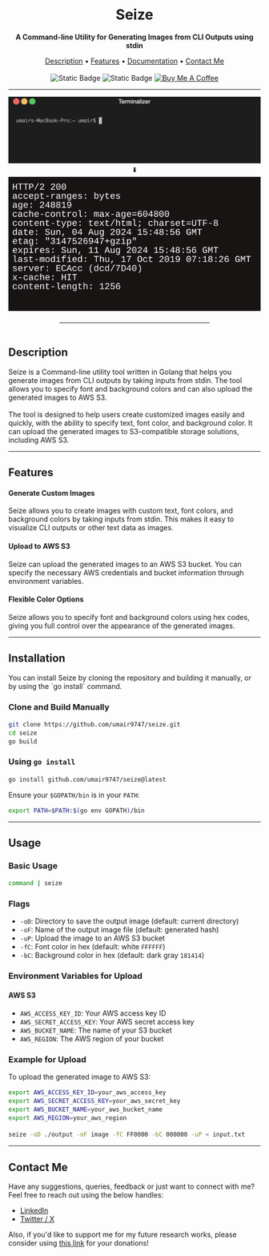 
<h1 align="center">Seize</h1>
<p align="center"><b>A Command-line Utility for Generating Images from CLI Outputs using stdin</b></p>
<p align="center">
<a href="#description">Description</a> • <a href="#features">Features</a> • <a href="docs/documentation.md">Documentation</a> • <a href="#contactme">Contact Me</a><br><br>
<img alt="Static Badge" src="https://img.shields.io/badge/Supports-AWS-yellow?logo=amazon">
<img alt="Static Badge" src="https://img.shields.io/badge/Built with-Golang-green?logo=gear">
  <a href="https://www.buymeacoffee.com/umair9747" target="_blank"><img src="https://www.buymeacoffee.com/assets/img/custom_images/orange_img.png" alt="Buy Me A Coffee" style="height: 21px !important;width: 94px !important;" ></a>
</p>
<hr>
<img src="./tool.gif">
<center>⬇️</center>
<img src="tool.png">
<hr style="width:300px; height: 1px; margin: auto; margin-top: 20px;" />
<br>
<div id="description">
<h2> Description </h2>
Seize is a Command-line utility tool written in Golang that helps you generate images from CLI outputs by taking inputs from stdin. The tool allows you to specify font and background colors and can also upload the generated images to AWS S3.
<br><br>
The tool is designed to help users create customized images easily and quickly, with the ability to specify text, font color, and background color. It can upload the generated images to S3-compatible storage solutions, including AWS S3.
</div>
<hr style="height: 1px;">
<div id="features">
<h2> Features </h2>

<h4> Generate Custom Images </h4>
Seize allows you to create images with custom text, font colors, and background colors by taking inputs from stdin. This makes it easy to visualize CLI outputs or other text data as images.

<h4> Upload to AWS S3 </h4>
Seize can upload the generated images to an AWS S3 bucket. You can specify the necessary AWS credentials and bucket information through environment variables.


<h4> Flexible Color Options </h4>
Seize allows you to specify font and background colors using hex codes, giving you full control over the appearance of the generated images.
</div>

<hr style="height: 1px;">

<div id="installation">
<h2> Installation </h2>
You can install Seize by cloning the repository and building it manually, or by using the `go install` command.

### Clone and Build Manually

```bash
git clone https://github.com/umair9747/seize.git
cd seize
go build
```

### Using `go install`

```bash
go install github.com/umair9747/seize@latest
```

Ensure your `$GOPATH/bin` is in your `PATH`:

```bash
export PATH=$PATH:$(go env GOPATH)/bin
```
</div>

<hr style="height: 1px;">

<div id="usage">
<h2> Usage </h2>

### Basic Usage

```bash
command | seize
```

### Flags

- `-oD`: Directory to save the output image (default: current directory)
- `-oF`: Name of the output image file (default: generated hash)
- `-uP`: Upload the image to an AWS S3 bucket
- `-fC`: Font color in hex (default: white `FFFFFF`)
- `-bC`: Background color in hex (default: dark gray `181414`)

### Environment Variables for Upload

#### AWS S3

- `AWS_ACCESS_KEY_ID`: Your AWS access key ID
- `AWS_SECRET_ACCESS_KEY`: Your AWS secret access key
- `AWS_BUCKET_NAME`: The name of your S3 bucket
- `AWS_REGION`: The AWS region of your bucket

### Example for Upload

To upload the generated image to AWS S3:

```bash
export AWS_ACCESS_KEY_ID=your_aws_access_key
export AWS_SECRET_ACCESS_KEY=your_aws_secret_key
export AWS_BUCKET_NAME=your_aws_bucket_name
export AWS_REGION=your_aws_region

seize -oD ./output -oF image -fC FF0000 -bC 000000 -uP < input.txt
```
</div>

<hr style="height: 1px;">

<div id="contactme">
<h2> Contact Me </h2>
Have any suggestions, queries, feedback or just want to connect with me? Feel free to reach out using the below handles:
<ul type="disc">
<li><a href="https://www.linkedin.com/in/umair-nehri-49699317a">LinkedIn</a></li>
<li><a href="https://twitter.com/0x9747/">Twitter / X</a></li>
</ul>

Also, if you'd like to support me for my future research works, please consider using <a href="https://www.buymeacoffee.com/umair9747">this link</a> for your donations!
</div>
